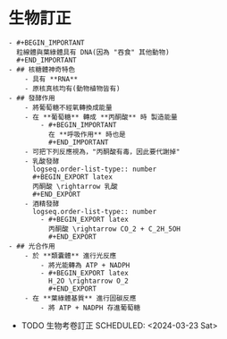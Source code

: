 # 生物訂正
	- #+BEGIN_IMPORTANT
	  粒線體與葉綠體具有 DNA(因為 "吞食" 其他動物)
	  #+END_IMPORTANT
	- ## 核糖體神奇特色
		- 具有 **RNA**
		- 原核真核均有(動物植物皆有)
	- ## 發酵作用
		- 將葡萄糖不經氧轉換成能量
		- 在 **葡萄糖** 轉成 **丙酮酸** 時 製造能量
			- #+BEGIN_IMPORTANT
			  在 **呼吸作用** 時也是
			  #+END_IMPORTANT
		- 可把下列反應視為，"丙酮酸有毒，因此要代謝掉"
		- 乳酸發酵
		  logseq.order-list-type:: number
		  #+BEGIN_EXPORT latex
		  丙酮酸 \rightarrow 乳酸
		  #+END_EXPORT
		- 酒精發酵
		  logseq.order-list-type:: number
			- #+BEGIN_EXPORT latex
			  丙酮酸 \rightarrow CO_2 + C_2H_5OH
			  #+END_EXPORT
	- ## 光合作用
		- 於 **類囊體** 進行光反應
			- 將光能轉為 ATP + NADPH
			- #+BEGIN_EXPORT latex
			  H_2O \rightarrow O_2
			  #+END_EXPORT
		- 在 **葉綠體基質** 進行固碳反應
			- 將 ATP + NADPH 存進葡萄糖
- TODO 生物考卷訂正
  SCHEDULED: <2024-03-23 Sat>